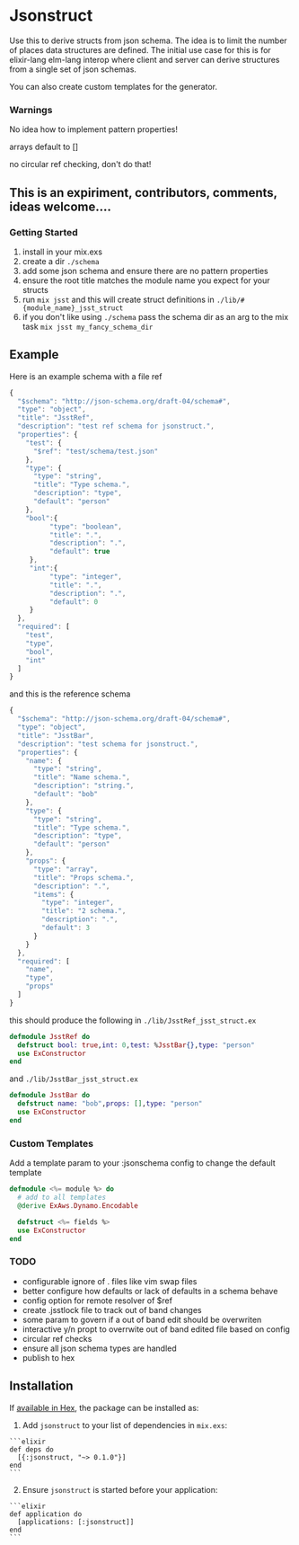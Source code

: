 # Jsonstruct

Use this to derive structs from json schema.  The idea is to limit the number of places data structures are defined.  The initial use case for this is for elixir-lang elm-lang interop where client and server can derive structures from a single set of json schemas.

You can also create custom templates for the generator.

### Warnings

No idea how to implement pattern properties!

arrays default to []

no circular ref checking, don't do that!


## This is an expiriment, contributors, comments, ideas welcome....

### Getting Started

1. install in your mix.exs 
2. create a dir `./schema`
3. add some json schema and ensure there are no pattern properties
4. ensure the root title matches the module name you expect for your structs
5. run `mix jsst` and this will create struct definitions in `./lib/#{module_name}_jsst_struct`
6. if you don't like using `./schema` pass the schema dir as an arg to the mix task
`mix jsst my_fancy_schema_dir`


## Example

Here is an example schema with a file ref

```js
{
  "$schema": "http://json-schema.org/draft-04/schema#",
  "type": "object",
  "title": "JsstRef",
  "description": "test ref schema for jsonstruct.",
  "properties": {
    "test": {
      "$ref": "test/schema/test.json"
    },
    "type": {
      "type": "string",
      "title": "Type schema.",
      "description": "type",
      "default": "person"
    },
    "bool":{
          "type": "boolean",
          "title": ".",
          "description": ".",
          "default": true
     },
     "int":{
          "type": "integer",
          "title": ".",
          "description": ".",
          "default": 0
     }
  },
  "required": [
    "test",
    "type",
    "bool",
    "int"
  ]
}

```

and this is the reference schema

```js
{
  "$schema": "http://json-schema.org/draft-04/schema#",
  "type": "object",
  "title": "JsstBar",
  "description": "test schema for jsonstruct.",
  "properties": {
    "name": {
      "type": "string",
      "title": "Name schema.",
      "description": "string.",
      "default": "bob"
    },
    "type": {
      "type": "string",
      "title": "Type schema.",
      "description": "type",
      "default": "person"
    },
    "props": {
      "type": "array",
      "title": "Props schema.",
      "description": ".",
      "items": {
        "type": "integer",
        "title": "2 schema.",
        "description": ".",
        "default": 3
      }
    }
  },
  "required": [
    "name",
    "type",
    "props"
  ]
}

```


this should produce the following in `./lib/JsstRef_jsst_struct.ex`

```elixir
defmodule JsstRef do
  defstruct bool: true,int: 0,test: %JsstBar{},type: "person"
  use ExConstructor
end
```

and `./lib/JsstBar_jsst_struct.ex`

```elixir
defmodule JsstBar do
  defstruct name: "bob",props: [],type: "person"
  use ExConstructor
end
```

### Custom Templates

Add a template param to your :jsonschema config to change the default template

```elixir
defmodule <%= module %> do
  # add to all templates
  @derive ExAws.Dynamo.Encodable  

  defstruct <%= fields %>
  use ExConstructor
end

```


### TODO
 
* configurable ignore of . files like vim swap files
* better configure how defaults or lack of defaults in a schema behave
* config option for remote resolver of $ref
* create .jsstlock file to track out of band changes
* some param to govern if a out of band edit should be overwriten
* interactive y/n propt to overrwite out of band edited file based on config
* circular ref checks
* ensure all json schema types are handled
* publish to hex

## Installation

If [available in Hex](https://hex.pm/docs/publish), the package can be installed as:

  1. Add `jsonstruct` to your list of dependencies in `mix.exs`:

    ```elixir
    def deps do
      [{:jsonstruct, "~> 0.1.0"}]
    end
    ```

  2. Ensure `jsonstruct` is started before your application:

    ```elixir
    def application do
      [applications: [:jsonstruct]]
    end
    ```

